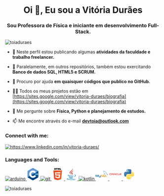 <h1 align="center">Oi 👋, Eu sou a Vitória Durães</h1>
<h3 align="center">Sou Professora de Física e iniciante em desenvolvimento Full-Stack.</h3>

<p align="left"> <img src="https://komarev.com/ghpvc/?username=toiaduraes&label=Profile%20views&color=0e75b6&style=flat" alt="toiaduraes" /> </p>

- 🔭 Neste perfil estou publicando algumas **atividades da faculdade e trabalho freelancer.**

- 🌱 Paralelamente, em outros repositórios, também estou exercitando **Banco de dados SQL, HTML5 e SCRUM.**

- 🤝 Procuro por ajuda **em quaisquer códigos que publico no GitHub.**

- 👨‍💻 Todos os meus projetos estão em [https://sites.google.com/view/vitoria-duraes/biografia](https://sites.google.com/view/vitoria-duraes/biografia)

- 💬 Me pergunte sobre **Física, Python e planejamento de estudos.**

- 📫 Me encontre através do e-mail **devtoia@outlook.com**

<h3 align="left">Connect with me:</h3>
<p align="left">
<a href="https://linkedin.com/in/https://www.linkedin.com/in/vitoria-duraes/" target="blank"><img align="center" src="https://raw.githubusercontent.com/rahuldkjain/github-profile-readme-generator/master/src/images/icons/Social/linked-in-alt.svg" alt="https://www.linkedin.com/in/vitoria-duraes/" height="30" width="40" /></a>
</p>

<h3 align="left">Languages and Tools:</h3>
<p align="left"> <a href="https://www.arduino.cc/" target="_blank" rel="noreferrer"> <img src="https://cdn.worldvectorlogo.com/logos/arduino-1.svg" alt="arduino" width="40" height="40"/> </a> <a href="https://www.w3schools.com/cpp/" target="_blank" rel="noreferrer"> <img src="https://raw.githubusercontent.com/devicons/devicon/master/icons/cplusplus/cplusplus-original.svg" alt="cplusplus" width="40" height="40"/> </a> <a href="https://git-scm.com/" target="_blank" rel="noreferrer"> <img src="https://www.vectorlogo.zone/logos/git-scm/git-scm-icon.svg" alt="git" width="40" height="40"/> </a> <a href="https://www.w3.org/html/" target="_blank" rel="noreferrer"> <img src="https://raw.githubusercontent.com/devicons/devicon/master/icons/html5/html5-original-wordmark.svg" alt="html5" width="40" height="40"/> </a> <a href="https://www.java.com" target="_blank" rel="noreferrer"> <img src="https://raw.githubusercontent.com/devicons/devicon/master/icons/java/java-original.svg" alt="java" width="40" height="40"/> </a> <a href="https://kotlinlang.org" target="_blank" rel="noreferrer"> <img src="https://www.vectorlogo.zone/logos/kotlinlang/kotlinlang-icon.svg" alt="kotlin" width="40" height="40"/> </a> <a href="https://www.mysql.com/" target="_blank" rel="noreferrer"> <img src="https://raw.githubusercontent.com/devicons/devicon/master/icons/mysql/mysql-original-wordmark.svg" alt="mysql" width="40" height="40"/> </a> <a href="https://www.oracle.com/" target="_blank" rel="noreferrer"> <img src="https://raw.githubusercontent.com/devicons/devicon/master/icons/oracle/oracle-original.svg" alt="oracle" width="40" height="40"/> </a> <a href="https://www.python.org" target="_blank" rel="noreferrer"> <img src="https://raw.githubusercontent.com/devicons/devicon/master/icons/python/python-original.svg" alt="python" width="40" height="40"/> </a> </p>

<p><img align="center" src="https://github-readme-stats.vercel.app/api/top-langs?username=toiaduraes&show_icons=true&locale=en&layout=compact" alt="toiaduraes" /></p>

